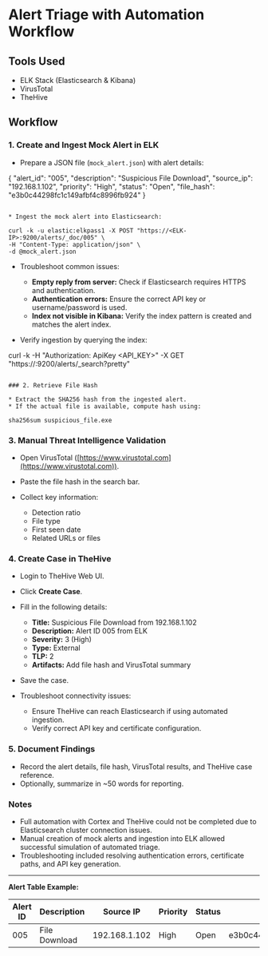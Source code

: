 # Alert Triage with Automation Workflow

## Tools Used

* ELK Stack (Elasticsearch & Kibana)
* VirusTotal
* TheHive

## Workflow

### 1. Create and Ingest Mock Alert in ELK

* Prepare a JSON file (`mock_alert.json`) with alert details:

{
  "alert_id": "005",
  "description": "Suspicious File Download",
  "source_ip": "192.168.1.102",
  "priority": "High",
  "status": "Open",
  "file_hash": "e3b0c44298fc1c149afbf4c8996fb924"
}
```

* Ingest the mock alert into Elasticsearch:

curl -k -u elastic:elkpass1 -X POST "https://<ELK-IP>:9200/alerts/_doc/005" \
-H "Content-Type: application/json" \
-d @mock_alert.json
```

* Troubleshoot common issues:

  * **Empty reply from server:** Check if Elasticsearch requires HTTPS and authentication.
  * **Authentication errors:** Ensure the correct API key or username/password is used.
  * **Index not visible in Kibana:** Verify the index pattern is created and matches the alert index.
* Verify ingestion by querying the index:

curl -k -H "Authorization: ApiKey <API_KEY>" -X GET "https://<ELK-IP>:9200/alerts/_search?pretty"
```

### 2. Retrieve File Hash

* Extract the SHA256 hash from the ingested alert.
* If the actual file is available, compute hash using:

sha256sum suspicious_file.exe
```

### 3. Manual Threat Intelligence Validation

* Open VirusTotal ([https://www.virustotal.com](https://www.virustotal.com)).
* Paste the file hash in the search bar.
* Collect key information:

  * Detection ratio
  * File type
  * First seen date
  * Related URLs or files

### 4. Create Case in TheHive

* Login to TheHive Web UI.
* Click **Create Case**.
* Fill in the following details:

  * **Title:** Suspicious File Download from 192.168.1.102
  * **Description:** Alert ID 005 from ELK
  * **Severity:** 3 (High)
  * **Type:** External
  * **TLP:** 2
  * **Artifacts:** Add file hash and VirusTotal summary
* Save the case.
* Troubleshoot connectivity issues:

  * Ensure TheHive can reach Elasticsearch if using automated ingestion.
  * Verify correct API key and certificate configuration.

### 5. Document Findings

* Record the alert details, file hash, VirusTotal results, and TheHive case reference.
* Optionally, summarize in \~50 words for reporting.

### Notes

* Full automation with Cortex and TheHive could not be completed due to Elasticsearch cluster connection issues.
* Manual creation of mock alerts and ingestion into ELK allowed successful simulation of automated triage.
* Troubleshooting included resolving authentication errors, certificate paths, and API key generation.

---

**Alert Table Example:**

| Alert ID | Description   | Source IP     | Priority | Status | File Hash                        | VirusTotal Result |
| -------- | ------------- | ------------- | -------- | ------ | -------------------------------- | ----------------- |
| 005      | File Download | 192.168.1.102 | High     | Open   | e3b0c44298fc1c149afbf4c8996fb924 | 0/70 detections   |
